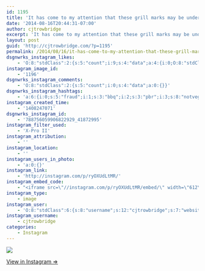 ```yaml
---
id: 1195
title: 'It has come to my attention that these grill marks may be under investigation for fraud'
date: '2014-08-16T20:44:31-07:00'
author: cjtrowbridge
excerpt: 'It has come to my attention that these grill marks may be under investigation for fraud. #fraud #vegan #notvegan #bbq #pbr #pdx'
layout: post
guid: 'http://cjtrowbridge.com/?p=1195'
permalink: /2014/08/16/it-has-come-to-my-attention-that-these-grill-marks-may-be-under-investigation-for-fraud/
dsgnwrks_instagram_likes:
    - 'O:8:"stdClass":2:{s:5:"count";i:9;s:4:"data";a:4:{i:0;O:8:"stdClass":4:{s:8:"username";s:13:"brandonstrunk";s:15:"profile_picture";s:106:"https://igcdn-photos-e-a.akamaihd.net/hphotos-ak-xfa1/t51.2885-19/10953668_412871462215588_252527082_a.jpg";s:2:"id";s:9:"200795404";s:9:"full_name";s:14:"Brandon Strunk";}i:1;O:8:"stdClass":4:{s:8:"username";s:16:"troublepatterson";s:15:"profile_picture";s:107:"https://igcdn-photos-f-a.akamaihd.net/hphotos-ak-xap1/t51.2885-19/10809571_615257405245461_1618898433_a.jpg";s:2:"id";s:8:"34361278";s:9:"full_name";s:16:"Trevor Patterson";}i:2;O:8:"stdClass":4:{s:8:"username";s:20:"tequilamockingbird89";s:15:"profile_picture";s:106:"https://igcdn-photos-e-a.akamaihd.net/hphotos-ak-xaf1/t51.2885-19/10891075_1038994012794028_78708189_a.jpg";s:2:"id";s:8:"42374686";s:9:"full_name";s:20:"tequilamockingbird89";}i:3;O:8:"stdClass":4:{s:8:"username";s:7:"tochwat";s:15:"profile_picture";s:108:"https://igcdn-photos-d-a.akamaihd.net/hphotos-ak-xfa1/t51.2885-19/10853162_1569086796660131_1159595740_a.jpg";s:2:"id";s:8:"18897559";s:9:"full_name";s:10:"Tad Ochwat";}}}'
instagram_image_id:
    - '1196'
dsgnwrks_instagram_comments:
    - 'O:8:"stdClass":2:{s:5:"count";i:0;s:4:"data";a:0:{}}'
dsgnwrks_instagram_hashtags:
    - 'a:6:{i:0;s:5:"fraud";i:1;s:3:"bbq";i:2;s:3:"pbr";i:3;s:8:"notvegan";i:4;s:3:"pdx";i:5;s:5:"vegan";}'
instagram_created_time:
    - '1408247071'
dsgnwrks_instagram_id:
    - '788756059906822929_41872995'
instagram_filter_used:
    - 'X-Pro II'
instagram_attribution:
    - ''
instagram_location:
    - ''
instagram_users_in_photo:
    - 'a:0:{}'
instagram_link:
    - 'http://instagram.com/p/ryOXUdLtMR/'
instagram_embed_code:
    - "<iframe src=\"//instagram.com/p/ryOXUdLtMR/embed/\" width=\"612\" height=\"710\" frameborder=\"0\" scrolling=\"no\" allowtransparency=\"true\"></iframe>\n"
instagram_type:
    - image
instagram_user:
    - 'O:8:"stdClass":6:{s:8:"username";s:12:"cjtrowbridge";s:7:"website";s:0:"";s:15:"profile_picture";s:103:"https://igcdn-photos-f-a.akamaihd.net/hphotos-ak-xpa1/t51.2885-19/925559_452430704897917_67836701_a.jpg";s:9:"full_name";s:13:"CJ Trowbridge";s:3:"bio";s:0:"";s:2:"id";s:8:"41872995";}'
instagram_username:
    - cjtrowbridge
categories:
    - Instagram
---
```


[![](http://blog.cjtrowbridge.com/wp-content/uploads/2014/08/929203_1516188065284881_906533827_n2.jpg)](http://instagram.com/p/ryOXUdLtMR/)

[View in Instagram ⇒](http://instagram.com/p/ryOXUdLtMR/)